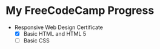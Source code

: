 # My FreeCodeCamp Progress

 - Responsive Web Design Certificate
	- [x] Basic HTML and HTML 5
	- [ ] Basic CSS 